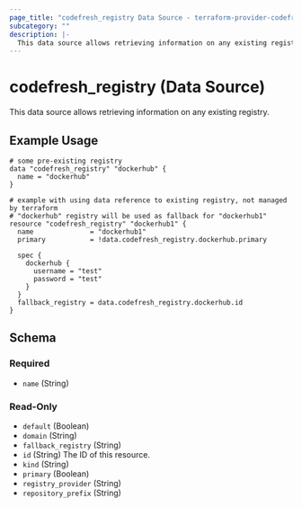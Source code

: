 ```yaml
---
page_title: "codefresh_registry Data Source - terraform-provider-codefresh"
subcategory: ""
description: |-
  This data source allows retrieving information on any existing registry.
---
```


# codefresh_registry (Data Source)

This data source allows retrieving information on any existing registry.

## Example Usage

```hcl
# some pre-existing registry
data "codefresh_registry" "dockerhub" {
  name = "dockerhub"
}

# example with using data reference to existing registry, not managed by terraform
# "dockerhub" registry will be used as fallback for "dockerhub1"
resource "codefresh_registry" "dockerhub1" {
  name              = "dockerhub1"
  primary           = !data.codefresh_registry.dockerhub.primary

  spec {
    dockerhub {
      username = "test"
      password = "test"
    }
  }
  fallback_registry = data.codefresh_registry.dockerhub.id
}
```

<!-- schema generated by tfplugindocs -->
## Schema

### Required

- `name` (String)

### Read-Only

- `default` (Boolean)
- `domain` (String)
- `fallback_registry` (String)
- `id` (String) The ID of this resource.
- `kind` (String)
- `primary` (Boolean)
- `registry_provider` (String)
- `repository_prefix` (String)
